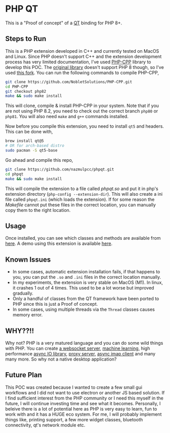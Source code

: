 # PHP QT

This is a "Proof of concept" of a [QT](https://qt.io) binding for PHP 8+.

## Steps to Run

This is a PHP extension developed in C++ and currently tested on MacOS and Linux. Since PHP doesn't support C++ and the extension development process has very limited documentation, I've used [PHP-CPP](https://www.php-cpp.com/) library to develop this POC. The [original library](https://github.com/CopernicaMarketingSoftware/PHP-CPP) doesn't support PHP 8 though, so I've used [this fork](https://github.com/NobletSolutions/PHP-CPP). You can run the following commands to compile PHP-CPP,

```sh
git clone https://github.com/NobletSolutions/PHP-CPP.git
cd PHP-CPP
git checkout php82
make && sudo make install
```

This will clone, compile & install PHP-CPP in your system. Note that if you are not using PHP 8.2, you need to check out the correct branch `php80` or `php81`. You will also need `make` and `g++` commands installed.

Now before you compile this extension, you need to install `qt5` and headers. This can be done with,

```sh
brew install qt@5
# OR for arch-based distro
sudo pacman -S qt5-base
```

Go ahead and compile this repo,

```sh
git clone https://github.com/nazmulpcc/phpqt.git
cd phpqt
make && sudo make install
```

This will compile the extension to a file called *phpqt.so* and put it in php's extension directory (`php-config --extension-dir`). This will also create a ini file called `phpqt.ini` (which loads the extension). If for some reason the *Makefile* cannot put these files in the correct location, you can manually copy them to the right location.

## Usage
Once installed, you can see which classes and methods are available from [here](https://github.com/nazmulpcc/phpqt-demo/tree/master/phpqt). A demo using this extension is available [here](https://github.com/nazmulpcc/phpqt-demo).

## Known Issues

- In some cases, automatic extension installation fails, if that happens to you, you can put the `.so` and `.ini` files in the correct location manually.
- In my experiments, the extension is very stable on MacOS (M1). In linux, it crashes 1 out of 4 times. This used to be a lot worse but improved gradually.
- Only a handful of classes from the QT framework have been ported to PHP since this is just a Proof of concept.
- In some cases, using multiple threads via the `Thread` classes causes memory error.


## WHY??!!
Why not? PHP is a very matured language and you can do some wild things with PHP. You can create [a websocket server](http://socketo.me/docs/websocket), [machine learning](https://php-ml.readthedocs.io/en/latest/), high performance [async IO library](https://reactphp.org/), [proxy server](https://github.com/leproxy/leproxy), [async imap client](https://github.com/nazmulpcc/imap) and many many more. So why not a native desktop application?

## Future Plan
This POC was created because I wanted to create a few small gui workflows and I did not want to use electron or another JS based solution. If I find sufficient interest from the PHP community or I need this myself in the future, I will continue investing time and see what it becomes. Personally, I beleive there is a lot of potential here as PHP is very easy to learn, fun to work with and it has a HUGE eco system.
For me, I will probably implement things like, printing support, a few more widget classes, bluetooth connectivity, qt's network module etc.
